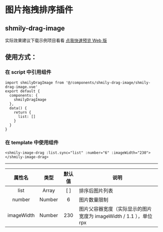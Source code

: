 # 图片拖拽排序插件
## shmily-drag-image
实际效果建议下载示例项目看看
[点我快速预览 Web 版](http://static-11ea0c21-6b8f-47f7-b77f-cb0c7ea3f355.bspapp.com/shmily-drag-image/)
## 使用方式：
### 在 script 中引用组件
```
import shmilyDragImage from '@/components/shmily-drag-image/shmily-drag-image.vue'
export default {
  components: {
    shmilyDragImage
  },
  data() {
    return {
      list: []
    }
  }
}
```
### 在 template 中使用组件
```
<shmily-image-drag :list.sync="list" :number="6" :imageWidth="230"></shmily-image-drag>
```
---


属性名 | 类型 | 默认值 | 说明
:-:|:-:|:-:|---
list | Array | [ ] | 排序后图片列表
number | Number | 6 | 图片数量限制
imageWidth | Number | 230 | 图片父容器宽度（实际显示的图片宽度为 imageWidth / 1.1 ），单位 rpx